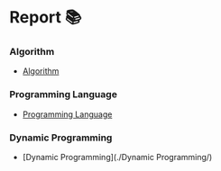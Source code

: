 # Report :books:

### Algorithm
  * [Algorithm](./Algorithm/)

### Programming Language
 * [Programming Language](./Programming%20Language/)

### Dynamic Programming
* [Dynamic Programming](./Dynamic Programming/) 